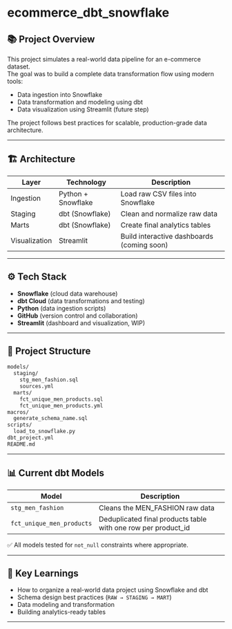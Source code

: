 # ecommerce_dbt_snowflake

## 📚 Project Overview

This project simulates a real-world data pipeline for an e-commerce dataset.  
The goal was to build a complete data transformation flow using modern tools:
- Data ingestion into Snowflake
- Data transformation and modeling using dbt
- Data visualization using Streamlit (future step)

The project follows best practices for scalable, production-grade data architecture.

---

## 🏗️ Architecture

| Layer | Technology | Description |
|------|------------|-------------|
| Ingestion | Python + Snowflake | Load raw CSV files into Snowflake |
| Staging | dbt (Snowflake) | Clean and normalize raw data |
| Marts | dbt (Snowflake) | Create final analytics tables |
| Visualization | Streamlit | Build interactive dashboards (coming soon) |

---

## ⚙️ Tech Stack

- **Snowflake** (cloud data warehouse)
- **dbt Cloud** (data transformations and testing)
- **Python** (data ingestion scripts)
- **GitHub** (version control and collaboration)
- **Streamlit** (dashboard and visualization, WIP)

---

## 📂 Project Structure

```bash
models/
  staging/
    stg_men_fashion.sql
    sources.yml
  marts/
    fct_unique_men_products.sql
    fct_unique_men_products.yml
macros/
  generate_schema_name.sql
scripts/
  load_to_snowflake.py
dbt_project.yml
README.md
```

---

## 📊 Current dbt Models

| Model | Description |
|------|-------------|
| `stg_men_fashion` | Cleans the MEN_FASHION raw data |
| `fct_unique_men_products` | Deduplicated final products table with one row per product_id |

✅ All models tested for `not_null` constraints where appropriate.


---

## 🧐 Key Learnings

- How to organize a real-world data project using Snowflake and dbt
- Schema design best practices (`RAW → STAGING → MART`)
- Data modeling and transformation
- Building analytics-ready tables

---

